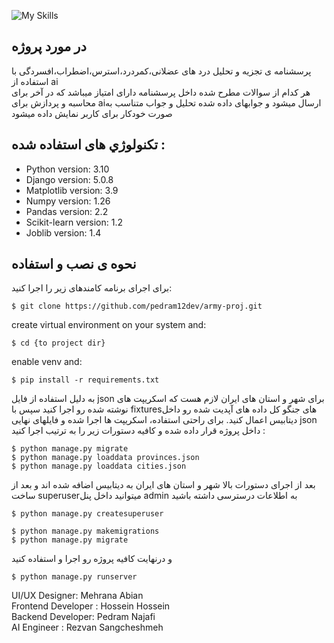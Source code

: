 ![My Skills](https://skillicons.dev/icons?i=py,django,ai,sklearn,git,sqlite,js,html,jquery,css)


## در مورد پروژه 
پرسشنامه ی تجزیه و تحلیل درد های عضلانی،کمردرد،استرس،اضطراب،افسردگی با استفاده از ai   <br />
هر کدام از سوالات مطرح شده داخل پرسشنامه دارای امتیاز میباشد که در آخر برای محاسبه و پردازش برای aiارسال میشود و جوابهای داده شده تحلیل و جواب متناسب به صورت خودکار برای کاربر نمایش داده میشود 
	
## تکنولوژي های استفاده شده : 

* Python version: 3.10
* Django version: 5.0.8
* Matplotlib version: 3.9
* Numpy version: 1.26
* Pandas version: 2.2
* Scikit-learn version: 1.2
* Joblib version: 1.4

	
## نحوه ی نصب و استفاده
برای اجرای برنامه کامندهای زیر را اجرا کنید:

```
$ git clone https://github.com/pedram12dev/army-proj.git
```
create virtual environment on your system and:
```
$ cd {to project dir}
```
enable venv and:
```
$ pip install -r requirements.txt 
```
به دلیل استفاده از فایل json برای شهر و استان های ایران لازم هست که اسکریپت های نوشته شده رو اجرا کنید سپس با fixturesهای جنگو کل داده های آپدیت شده رو داخل دیتابیس اعمال کنید.
برای راحتی استفاده، اسکریپت ها اجرا شده و فایلهای نهایی json داخل پروژه قرار داده شده و کافیه دستورات زیر را به ترتیب اجرا کنید : 
```
$ python manage.py migrate
$ python manage.py loaddata provinces.json
$ python manage.py loaddata cities.json
```
بعد از اجرای دستورات بالا شهر و استان های ایران به دیتابیس اضافه شده اند و بعد از ساخت superuserمیتوانید داخل پنل admin به اطلاعات درسترسی داشته باشید 
```
$ python manage.py createsuperuser
```
```
$ python manage.py makemigrations
$ python manage.py migrate
```
و درنهایت کافیه پروژه رو اجرا و استفاده کنید 
```
$ python manage.py runserver
```
UI/UX Designer: Mehrana Abian <br />
Frontend Developer : Hossein Hossein <br />
Backend Developer: Pedram Najafi <br />
AI Engineer : Rezvan Sangcheshmeh